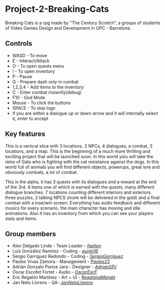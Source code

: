 # Project-2-Breaking-Cats
Breaking Cats is a rpg made by "The Century Scratch", a groups of students of Video Games Design and Development in UPC - Barcelona.

## Controls
- WASD - To move
- E - Interact/Attack
- O - To open quests menu
- I - To open inventory
- P - Pause
- Q - Prepare dash only in combat
- 1,2,3,4 - Add items to the inventory
- C - Enter combat instantly(debug)
- F10 - God Mode
- Mouse - To click the buttons
- SPACE - To skip logo
- if you are within a dialogue up or down arrow and it will internally select it, enter to accept
## Key features
This is a vertical slice with 3 locations, 3 NPCs, 4 dialogues, a combat, 3 locations, and a map. This is the beginning of a much more thrilling and exciting project that will be launched soon. In this world yoiu will take the reins of Gats who is fighting with the cat resistance against the dogs. In this world full of animals you will find different objects, powerups, great lore and obviously combats, a lot of combat.

This is the alpha, it has 3 quests with its dialogues and a reward at the end of the 3rd. 4 items one of which is earned with the quests. many different dialogue branches. 7 locations counting different interiors and exteriors. three puzzles, 2 talking NPCS (more will be delivered in the gold) and a final combat with a lose/win screen. Everything has audio feedback and different musics for every scenario. the main character has moving and idle animations. Also it has an inventory from which you can see your players stats and items.

## Group members
- Alex Delgado Linde - Team Leader - [_faelion_](https://github.com/faelion)
 - Luis González Ramírez - Coding - [_punto16_](https://github.com/punto16)
 - Sergio Garríguez Redondo - Coding - [_SergioGarriguez_](https://github.com/SergioGarriguez)
 - Paules Vivas Zamora - Management - [_Paules23_](https://github.com/Paules23)
 - Adrián Gonzalo Ponce Jara - Designer - [_AdrianGPJ_](https://github.com/AdrianGPJ)
 - Óscar Escofet Fortet - Audio - [_OscarEscF_](https://github.com/OscarEscF)
 - Eric Regalón Martínez - Art + UI - [_RegalonaManda_](https://github.com/RegalonaManda)
 - Jan Neto Llorens - QA- [_JanNetoLlorens_](https://github.com/JanNetoLlorens)
